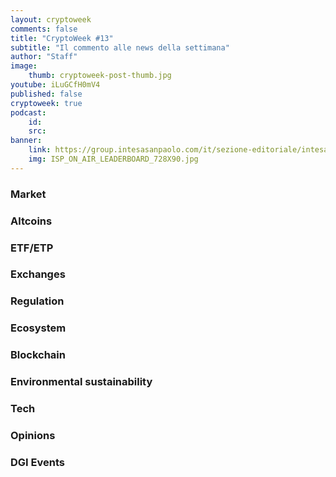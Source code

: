 ```yaml
---
layout: cryptoweek
comments: false
title: "CryptoWeek #13"
subtitle: "Il commento alle news della settimana" 
author: "Staff"
image:
    thumb: cryptoweek-post-thumb.jpg
youtube: iLuGCfH0mV4
published: false
cryptoweek: true
podcast:
    id: 
    src: 
banner:
    link: https://group.intesasanpaolo.com/it/sezione-editoriale/intesa-sanpaolo-on-air?utm_campaign=GoldInstitute&utm_source=GoldInstitute&utm_medium=Banner_CPM&utm_content=DisplayAwareness&utm_term=GoldInstitute_Banner_CPM_GoldInstitute_
    img: ISP_ON_AIR_LEADERBOARD_728X90.jpg
---
```



### Market

### Altcoins

### ETF/ETP

### Exchanges

### Regulation

### Ecosystem

### Blockchain

### Environmental sustainability

### Tech

### Opinions

### DGI Events
